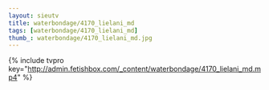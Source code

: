 ```yaml
--- 
layout: sieutv
title: waterbondage/4170_lielani_md
tags: [waterbondage/4170_lielani_md]
thumb_: waterbondage/4170_lielani_md.jpg
---
```

{% include tvpro key="http://admin.fetishbox.com/_content/waterbondage/4170_lielani_md.mp4" %} 
